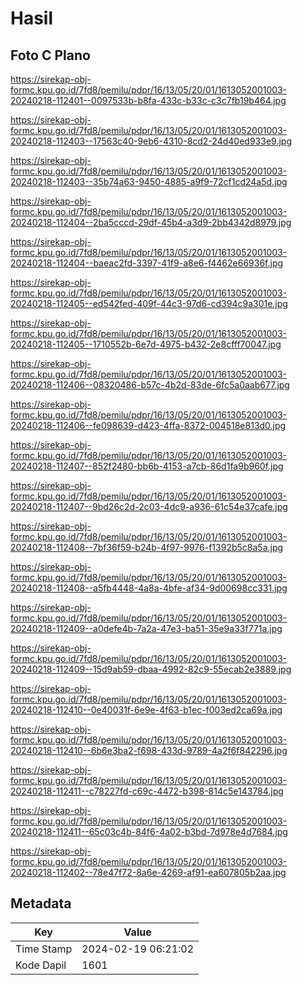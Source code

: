 # Hasil

## Foto C Plano

https://sirekap-obj-formc.kpu.go.id/7fd8/pemilu/pdpr/16/13/05/20/01/1613052001003-20240218-112401--0097533b-b8fa-433c-b33c-c3c7fb19b464.jpg

https://sirekap-obj-formc.kpu.go.id/7fd8/pemilu/pdpr/16/13/05/20/01/1613052001003-20240218-112403--17563c40-9eb6-4310-8cd2-24d40ed933e9.jpg

https://sirekap-obj-formc.kpu.go.id/7fd8/pemilu/pdpr/16/13/05/20/01/1613052001003-20240218-112403--35b74a63-9450-4885-a9f9-72cf1cd24a5d.jpg

https://sirekap-obj-formc.kpu.go.id/7fd8/pemilu/pdpr/16/13/05/20/01/1613052001003-20240218-112404--2ba5cccd-29df-45b4-a3d9-2bb4342d8979.jpg

https://sirekap-obj-formc.kpu.go.id/7fd8/pemilu/pdpr/16/13/05/20/01/1613052001003-20240218-112404--baeac2fd-3397-41f9-a8e6-f4462e66936f.jpg

https://sirekap-obj-formc.kpu.go.id/7fd8/pemilu/pdpr/16/13/05/20/01/1613052001003-20240218-112405--ed542fed-409f-44c3-97d6-cd394c9a301e.jpg

https://sirekap-obj-formc.kpu.go.id/7fd8/pemilu/pdpr/16/13/05/20/01/1613052001003-20240218-112405--1710552b-6e7d-4975-b432-2e8cfff70047.jpg

https://sirekap-obj-formc.kpu.go.id/7fd8/pemilu/pdpr/16/13/05/20/01/1613052001003-20240218-112406--08320486-b57c-4b2d-83de-6fc5a0aab677.jpg

https://sirekap-obj-formc.kpu.go.id/7fd8/pemilu/pdpr/16/13/05/20/01/1613052001003-20240218-112406--fe098639-d423-4ffa-8372-004518e813d0.jpg

https://sirekap-obj-formc.kpu.go.id/7fd8/pemilu/pdpr/16/13/05/20/01/1613052001003-20240218-112407--852f2480-bb6b-4153-a7cb-86d1fa9b960f.jpg

https://sirekap-obj-formc.kpu.go.id/7fd8/pemilu/pdpr/16/13/05/20/01/1613052001003-20240218-112407--9bd26c2d-2c03-4dc9-a936-61c54e37cafe.jpg

https://sirekap-obj-formc.kpu.go.id/7fd8/pemilu/pdpr/16/13/05/20/01/1613052001003-20240218-112408--7bf36f59-b24b-4f97-9976-f1392b5c8a5a.jpg

https://sirekap-obj-formc.kpu.go.id/7fd8/pemilu/pdpr/16/13/05/20/01/1613052001003-20240218-112408--a5fb4448-4a8a-4bfe-af34-9d00698cc331.jpg

https://sirekap-obj-formc.kpu.go.id/7fd8/pemilu/pdpr/16/13/05/20/01/1613052001003-20240218-112409--a0defe4b-7a2a-47e3-ba51-35e9a33f771a.jpg

https://sirekap-obj-formc.kpu.go.id/7fd8/pemilu/pdpr/16/13/05/20/01/1613052001003-20240218-112409--15d9ab59-dbaa-4992-82c9-55ecab2e3889.jpg

https://sirekap-obj-formc.kpu.go.id/7fd8/pemilu/pdpr/16/13/05/20/01/1613052001003-20240218-112410--0e40031f-6e9e-4f63-b1ec-f003ed2ca69a.jpg

https://sirekap-obj-formc.kpu.go.id/7fd8/pemilu/pdpr/16/13/05/20/01/1613052001003-20240218-112410--6b6e3ba2-f698-433d-9789-4a2f6f842296.jpg

https://sirekap-obj-formc.kpu.go.id/7fd8/pemilu/pdpr/16/13/05/20/01/1613052001003-20240218-112411--c78227fd-c69c-4472-b398-814c5e143784.jpg

https://sirekap-obj-formc.kpu.go.id/7fd8/pemilu/pdpr/16/13/05/20/01/1613052001003-20240218-112411--65c03c4b-84f6-4a02-b3bd-7d978e4d7684.jpg

https://sirekap-obj-formc.kpu.go.id/7fd8/pemilu/pdpr/16/13/05/20/01/1613052001003-20240218-112402--78e47f72-8a6e-4269-af91-ea607805b2aa.jpg


## Metadata

| Key        | Value               |
| ---------- | ------------------- |
| Time Stamp | 2024-02-19 06:21:02 |
| Kode Dapil | 1601                |



